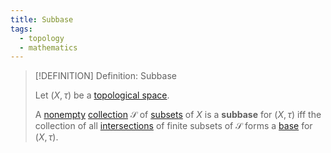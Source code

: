 ```yaml
---
title: Subbase
tags:
  - topology
  - mathematics
---
```


>[!DEFINITION] Definition: Subbase
>
>Let $(X, \tau)$ be a [topological space](../Topological%20Spaces/index.md).
>
>A [nonempty](../../Set%20Theory/The%20Empty%20Set.md) [collection](../../Set%20Theory/Collections/index.md) $\mathcal{S}$ of [subsets](../../Set%20Theory/index.md) of $X$ is a **subbase** for $(X, \tau)$ iff the collection of all [intersections](../../Set%20Theory/Collections/Operations%20with%20Collections.md) of finite subsets of $\mathcal{S}$ forms a [base](./index.md) for $(X, \tau)$.
>